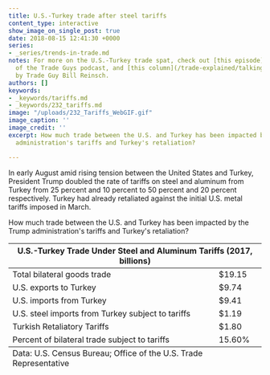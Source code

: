 ```yaml
---
title: U.S.-Turkey trade after steel tariffs
content_type: interactive
show_image_on_single_post: true
date: 2018-08-15 12:41:30 +0000
series:
- _series/trends-in-trade.md
notes: For more on the U.S.-Turkey trade spat, check out [this episode](/podcast/talking-turkey-and-the-economy/)
  of the Trade Guys podcast, and [this column](/trade-explained/talking-turkey-and-taking-stock/)
  by Trade Guy Bill Reinsch.
authors: []
keywords:
- _keywords/tariffs.md
- _keywords/232_tariffs.md
image: "/uploads/232_Tariffs_WebGIF.gif"
image_caption: ''
image_credit: ''
excerpt: How much trade between the U.S. and Turkey has been impacted by the Trump
  administration's tariffs and Turkey's retaliation?

---
```

In early August amid rising tension between the United States and Turkey, President Trump doubled the rate of tariffs on steel and aluminum from Turkey from 25 percent and 10 percent to 50 percent and 20 percent respectively. Turkey had already retaliated against the initial U.S. metal tariffs imposed in March.

How much trade between the U.S. and Turkey has been impacted by the Trump administration's tariffs and Turkey's retaliation?

<table>
<thead>
<tr>
<th colspan="2" class="table-title">U.S.-Turkey Trade Under Steel and Aluminum Tariffs (2017, billions)
</th>
</tr>
</thead>
<tbody>
<tr>
<td>
Total bilateral goods trade
</td>
<td>
$19.15
</td>
</tr>
<tr>
<td>
U.S. exports to Turkey
</td>
<td>
$9.74
</td>
</tr>
<tr>
<td>
U.S. imports from Turkey
</td>
<td>
$9.41
</td>
</tr>
<tr>
<td>
U.S. steel imports from Turkey subject to tariffs
</td>
<td>
$1.19
</td>
</tr>
<tr>
<td>
Turkish Retaliatory Tariffs
</td>
<td>
$1.80
</td>
</tr>
<tr>
<td>
Percent of bilateral trade subject to tariffs
</td>
<td>
15.60%
</td>
</tr>
</tbody>
<tfoot>
<tr>
<td colspan="2">
Data: U.S. Census Bureau; Office of the U.S. Trade Representative
</td>
</tr>
</tfoot>
</table>